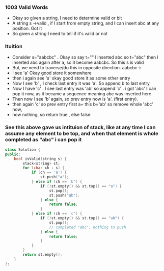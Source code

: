 ### 1003 Valid Words
- Okay so given a string, I need to determine valid or bit
- A string s ->valid , if I start from empty string, and I can insert abc at any position. Got it
- So given a string I need to tell if it's valid or not
### Ituition
- Consider s="aabcbc" . Okay so say t="" I inserted abc so t="abc" then I inserted abc again after a, so it become aabcbc. So this s is valid
- But, we need to traverse/do this in opposite direction. 
aabcbc->
- I see 'a' Okay good store it somewhere
- then i again see 'a' okay good store it as some other entry
- Now I see 'b' , I check last entry it was 'a'. So append b to last entry
- Now I have 'c' . I see last entry was 'ab' so append 'c' . i got 'abc' I can pop it now, as it became a sequence meaning abc was inserted here
- Then now I see 'b' again, so prev entry now is 'a'. (first entry).
- then again 'c' so prev entry first a+ this b='ab' so remove whole 'abc' now,
- now nothing, so return true , else false
### See this above gave us intituion of stack, like at any time I can assume any element to be top, and when that element is whole completed as "abc" i can pop it
```cpp
class Solution {
public:
    bool isValid(string s) {
        stack<string> st;
        for (char ch : s) {
            if (ch == 'a') {
                st.push("a");
            } else if (ch == 'b') {
                if (!st.empty() && st.top() == "a") {
                    st.pop();
                    st.push("ab");
                } else {
                    return false;
                }
            } else if (ch == 'c') {
                if (!st.empty() && st.top() == "ab") {
                    st.pop();
                    // completed "abc", nothing to push
                } else {
                    return false;
                }
            }
        }
        return st.empty();
    }
};

```